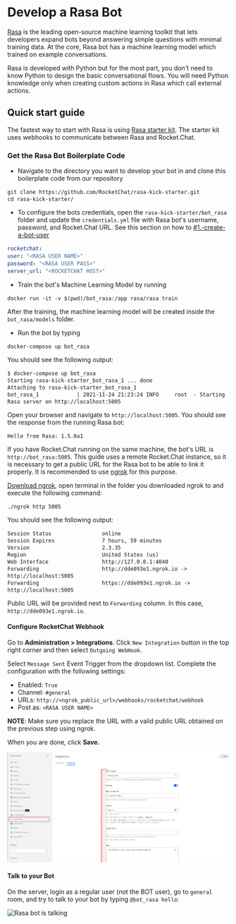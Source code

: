 # Develop a Rasa Bot

[Rasa](https://rasa.com/) is the leading open-source machine learning toolkit that lets developers expand bots beyond answering simple questions with minimal training data. At the core, Rasa bot has a machine learning model which trained on example conversations.

Rasa is developed with Python but for the most part, you don't need to know Python to design the basic conversational flows. You will need Python knowledge only when creating custom actions in Rasa which call external actions.

## Quick start guide

The fastest way to start with Rasa is using [Rasa starter kit](https://github.com/RocketChat/rasa-kick-starter). The starter kit uses webhooks to communicate between Rasa and Rocket.Chat.

### Get the Rasa Bot Boilerplate Code

* Navigate to the directory you want to develop your bot in and clone this boilerplate code from our repository

```
git clone https://github.com/RocketChat/rasa-kick-starter.git
cd rasa-kick-starter/
```

* To configure the bots credentials, open the `rasa-kick-starter/bot_rasa` folder and update the `credentials.yml` file with Rasa bot's username, password, and Rocket.Chat URL. See this section on how to [#1.-create-a-bot-user](./#1.-create-a-bot-user "mention")

```yaml
rocketchat:
user: "<RASA USER NAME>"
password: "<RASA USER PASS>"
server_url: "<ROCKETCHAT HOST>"
```

* Train the bot's Machine Learning Model by running&#x20;

```
docker run -it -v $(pwd)/bot_rasa:/app rasa/rasa train
```

After the training, the machine learning model will be created inside the `bot_rasa/models` folder.

* Run the bot by typing

```
docker-compose up bot_rasa
```

You should see the following output:

```
$ docker-compose up bot_rasa
Starting rasa-kick-starter_bot_rasa_1 ... done
Attaching to rasa-kick-starter_bot_rasa_1
bot_rasa_1            | 2021-11-24 21:23:24 INFO     root  - Starting Rasa server on http://localhost:5005
```

Open your browser and navigate to `http://localhost:5005`. You should see the response from the running Rasa bot:

```
Hello from Rasa: 1.5.0a1
```

If you have Rocket.Chat running on the same machine, the bot's URL is `http://bot_rasa:5005`. This guide uses a remote Rocket.Chat instance, so it is necessary to get a public URL for the Rasa bot to be able to link it properly. It is recommended to use [ngrok](https://ngrok.com/download) for this purpose.

[Download ngrok](https://ngrok.com/download), open terminal in the folder you downloaded ngrok to and execute the following command:

```
./ngrok http 5005
```

You should see the following output:

```
Session Status                online
Session Expires               7 hours, 59 minutes
Version                       2.3.35
Region                        United States (us)
Web Interface                 http://127.0.0.1:4040
Forwarding                    http://dde093e1.ngrok.io -> http://localhost:5005
Forwarding                    https://dde093e1.ngrok.io -> http://localhost:5005
```

Public URL will be provided next to `Forwarding` column. In this case, `http://dde093e1.ngrok.io`.

#### Configure RocketChat Webhook

Go to **Administration > Integrations**. Click `New Integration` button in the top right corner and then select `Outgoing WebHook`.

Select `Message Sent` Event Trigger from the dropdown list. Complete the configuration with the following settings:

* Enabled: `True`
* Channel: `#general`
* URLs: `http://<ngrok_public_url>/webhooks/rocketchat/webhook`
* Post as: `<RASA USER NAME>`

**NOTE**: Make sure you replace the URL with a valid public URL obtained on the previous step using ngrok.

When you are done, click **Save.**

![](<../../.gitbook/assets/image (65).png>)

#### Talk to your Bot

On the server, login as a regular user (not the BOT user), go to `general` room, and try to talk to your bot by typing `@bot_rasa hello`:

![Rasa bot is talking](<../../.gitbook/assets/rasa\_bot\_example (1) (1) (1) (2) (2) (2) (2) (2) (2) (2) (1) (2) (2) (2) (2) (2) (2) (2) (2) (2) (1) (1) (1) (1).png>)
